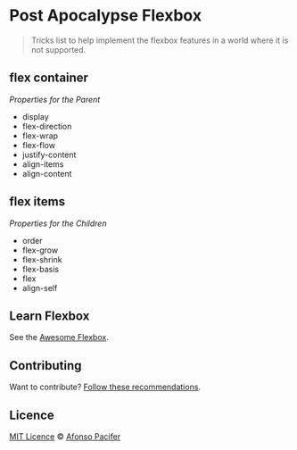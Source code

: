 # Post Apocalypse Flexbox

> Tricks list to help implement the flexbox features in a world where it is not supported.

## flex container
*Properties for the Parent*

- display
- flex-direction
- flex-wrap
- flex-flow
- justify-content
- align-items
- align-content

## flex items
*Properties for the Children*

- order
- flex-grow
- flex-shrink
- flex-basis
- flex
- align-self

## Learn Flexbox
See the [Awesome Flexbox](https://github.com/afonsopacifer/awesome-flexbox).

## Contributing

Want to contribute? [Follow these recommendations](CONTRIBUTING.md).

## Licence

[MIT Licence](LICENCE.md) © [Afonso Pacifer](https://github.com/afonsopacifer)
